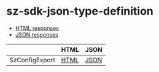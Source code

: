 # sz-sdk-json-type-definition

- [HTML responses]
- [JSON responses]

|      | HTML | JSON |
| ---- | ---- | ---- |
| SzConfigExport     | [HTML](responses-html/SzConfigExportResponse.html) | [JSON](responses-json/SzConfigExportResponse.json) |

[HTML responses]: responses-html
[JSON responses]: responses-json

